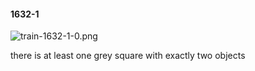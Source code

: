 #### 1632-1
![train-1632-1-0.png](https://github.com/lil-lab/nlvr/raw/master/nlvr/train/images/38/train-1632-1-0.png "train-1632-1-0.png")

there is at least one grey square with exactly two objects